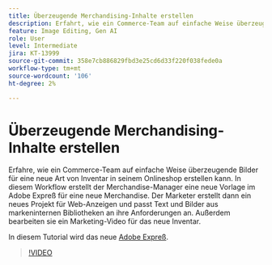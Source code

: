 ```yaml
---
title: Überzeugende Merchandising-Inhalte erstellen
description: Erfahrt, wie ein Commerce-Team auf einfache Weise überzeugende Bilder für eine neue Art von Inventar in seinem Onlineshop erstellen kann.
feature: Image Editing, Gen AI
role: User
level: Intermediate
jira: KT-13999
source-git-commit: 358e7cb886829fbd3e25cd6d33f220f038fede0a
workflow-type: tm+mt
source-wordcount: '106'
ht-degree: 2%

---
```


# Überzeugende Merchandising-Inhalte erstellen

Erfahre, wie ein Commerce-Team auf einfache Weise überzeugende Bilder für eine neue Art von Inventar in seinem Onlineshop erstellen kann. In diesem Workflow erstellt der Merchandise-Manager eine neue Vorlage im Adobe Expreß für eine neue Merchandise. Der Marketer erstellt dann ein neues Projekt für Web-Anzeigen und passt Text und Bilder aus markeninternen Bibliotheken an ihre Anforderungen an. Außerdem bearbeiten sie ein Marketing-Video für das neue Inventar.

In diesem Tutorial wird das neue [Adobe Expreß](https://www.adobe.com/express/).

>[!VIDEO](https://video.tv.adobe.com/v/3424458?quality=12&learn=on&hidetitle=true)
